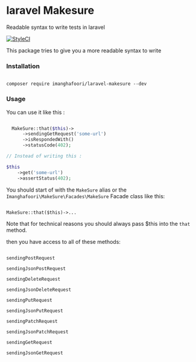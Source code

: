 # laravel Makesure
Readable syntax to write tests in laravel

[![StyleCI](https://github.styleci.io/repos/162841027/shield?branch=master)](https://github.styleci.io/repos/162841027)

This package tries to give you a more readable syntax to write 

### Installation

```

composer require imanghafoori/laravel-makesure --dev

```


### Usage

You can use it like this :



```php

  MakeSure::that($this)->
      ->sendingGetRequest('some-url')
      ->isRespondedWith()
      ->statusCode(402);

// Instead of writing this :

$this
    ->get('some-url')
    ->assertStatus(402);

```

You should start of with the `MakeSure` alias or the `Imanghafoori\MakeSure\Facades\MakeSure` Facade class like this:

```

MakeSure::that($this)->...

```

Note that for technical reasons you should always pass $this into the `that` method.


then you have access to all of these methods:

```

sendingPostRequest

sendingJsonPostRequest

sendingDeleteRequest

sendingJsonDeleteRequest

sendingPutRequest

sendingJsonPutRequest

sendingPatchRequest

sendingJsonPatchRequest

sendingGetRequest

sendingJsonGetRequest

```

